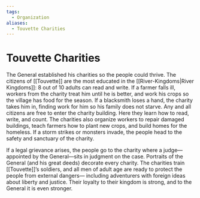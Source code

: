 ```yaml
---
tags:
  - Organization
aliases:
  - Touvette Charities
---
```

# Touvette Charities
The General established his charities so the people could thrive. The citizens of [[Touvette]] are the most educated in the [[River-Kingdoms|River Kingdoms]]: 8 out of 10 adults can read and write. If a farmer falls ill, workers from the charity treat him until he is better, and work his crops so the village has food for the season. If a blacksmith loses a hand, the charity takes him in, finding work for him so his family does not starve. Any and all citizens are free to enter the charity building. Here they learn how to read, write, and count. The charities also organize workers to repair damaged buildings, teach farmers how to plant new crops, and build homes for the homeless. If a storm strikes or monsters invade, the people head to the safety and sanctuary of the charity.

If a legal grievance arises, the people go to the charity where a judge—appointed by the General—sits in judgment on the case. Portraits of the General (and his great deeds) decorate every charity. The charities train [[Touvette]]’s soldiers, and all men of adult age are ready to protect the people from external dangers— including adventurers with foreign ideas about liberty and justice. Their loyalty to their kingdom is strong, and to the General it is even stronger.